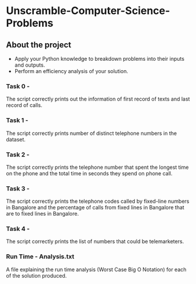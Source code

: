 # Unscramble-Computer-Science-Problems

## About the project

* Apply your Python knowledge to breakdown problems into their inputs and outputs.
* Perform an efficiency analysis of your solution.


### Task 0 -

The script correctly prints out the information of first record of texts and last record of calls.


### Task 1 -

The script correctly prints number of distinct telephone numbers in the dataset.


### Task 2 -

The script correctly prints the telephone number that spent the longest time on the phone and the total time in seconds they spend on phone call.


### Task 3 -

The script correctly prints the telephone codes called by fixed-line numbers in Bangalore and the percentage of calls from fixed lines in Bangalore that are to fixed lines in Bangalore.


### Task 4 -

The script correctly prints the list of numbers that could be telemarketers.


### Run Time - Analysis.txt

A file explaining the run time analysis (Worst Case Big O Notation) for each of the solution produced.
